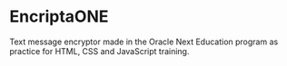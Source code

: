 # EncriptaONE
Text message encryptor made in the Oracle Next Education program as practice for HTML, CSS and JavaScript training.
